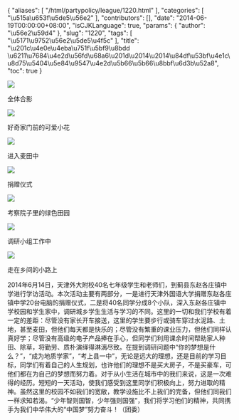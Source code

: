 {
    "aliases": [
        "/html/partypolicy/league/1220.html"
    ],
    "categories": [
        "\u515a\u653f\u5de5\u56e2"
    ],
    "contributors": [],
    "date": "2014-06-19T00:00:00+08:00",
    "isCJKLanguage": true,
    "params": {
        "author": "\u56e2\u59d4"
    },
    "slug": "1220",
    "tags": [
        "\u5171\u9752\u56e2\u5de5\u4f5c"
    ],
    "title": "\u201c\u4e0e\u4eba\u751f\u5bf9\u8bdd  \u6211\u7684\u4e2d\u56fd\u68a6\u201d\u2014\u2014\u84df\u53bf\u4e1c\u8d75\u5404\u5e84\u9547\u4e2d\u5b66\u5b66\u8bbf\u6d3b\u52a8",
    "toc": true
}

![](https://cdn.tfls.online/mirror/full/6ca445f701247b622c97c808139294464de21ab6.jpg)




全体合影




![](https://cdn.tfls.online/mirror/full/77a24f8512d2b745340d4aab31f7e53ef1c808f4.jpg)




好奇家门前的可爱小花




![](https://cdn.tfls.online/mirror/full/eb611a2cfad2325225b35dffa028ae9d961d4ec5.jpg)




进入麦田中




![](https://cdn.tfls.online/mirror/full/c6a7b42bc56653306d98bb9ae7ab66b184b49cc0.jpg)




捐赠仪式




![](https://cdn.tfls.online/mirror/full/9f00e32b719a842642d6c3176ba59cb31b53cd14.jpg)




考察院子里的绿色田园




![](https://cdn.tfls.online/mirror/full/e399e93557301dfa604edf3894ceb86a30824861.jpg)




调研小组工作中




![](https://cdn.tfls.online/mirror/full/dfb03a962b4890668288be0f4d37093536d54e02.jpg)




走在乡间的小路上




  





2014年6月14日，天津外大附校40名七年级学生和老师们，到蓟县东赵各庄镇中学进行学访活动。本次活动主要有两部分，一是进行天津外国语大学捐赠东赵各庄镇中学20台电脑的捐赠仪式，二是将40名同学分成8个小队，深入东赵各庄镇中学校园和学生家中，调研城乡学生生活与学习的不同。这里的一切和我们学校有着一定的差距：尽管没有家长开车接送，这里的学生要步行或骑车穿过水泥路、土地，甚至麦田，但他们每天都是快乐的；尽管没有繁重的课业压力，但他们同样认真好学；尽管没有高级的电子产品捧在手心，但同学们利用课余时间帮助家人种田、除草，将勤劳、质朴演绎得淋漓尽致。在提到调研问题中“你的梦想是什么？”，“成为地质学家”，“考上县一中”，无论是远大的理想，还是目前的学习目标，同学们有着自己的人生规划，也许他们的理想不是买大房子，不是买豪车，可他们都在为自己的梦想而努力着。对于从小生活在城市中的我们来说，这是一次难得的经历。短短的一天活动，使我们感受到这里同学们积极向上，努力进取的精神。虽然这里的校园不如我们的宽敞，教学设施比不上我们的完备，但他们同我们一样求知若渴。“少年智则国智，少年强则国强”，我们将学习他们的精神，共同携手为我们中华伟大的“中国梦”努力奋斗！（团委）




  



